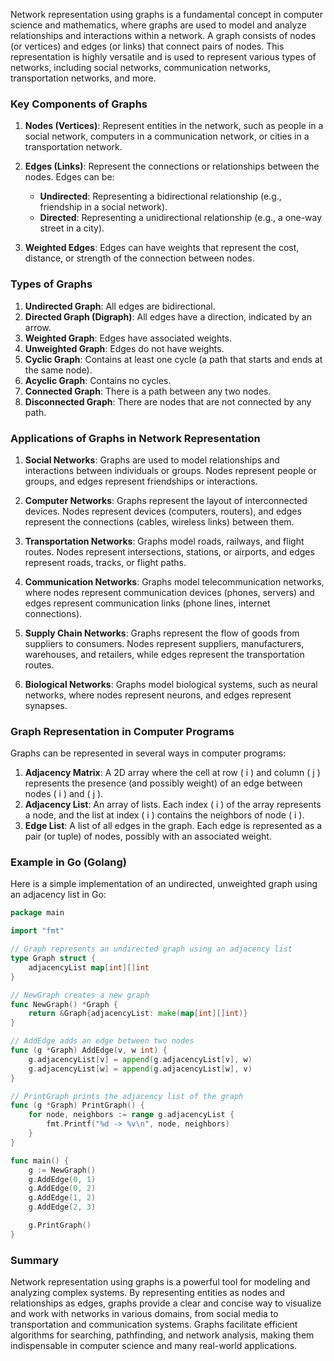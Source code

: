 Network representation using graphs is a fundamental concept in computer science and mathematics, where graphs are used to model and analyze relationships and interactions within a network. A graph consists of nodes (or vertices) and edges (or links) that connect pairs of nodes. This representation is highly versatile and is used to represent various types of networks, including social networks, communication networks, transportation networks, and more.

### Key Components of Graphs

1. **Nodes (Vertices)**: Represent entities in the network, such as people in a social network, computers in a communication network, or cities in a transportation network.

2. **Edges (Links)**: Represent the connections or relationships between the nodes. Edges can be:
   - **Undirected**: Representing a bidirectional relationship (e.g., friendship in a social network).
   - **Directed**: Representing a unidirectional relationship (e.g., a one-way street in a city).

3. **Weighted Edges**: Edges can have weights that represent the cost, distance, or strength of the connection between nodes.

### Types of Graphs

1. **Undirected Graph**: All edges are bidirectional.
2. **Directed Graph (Digraph)**: All edges have a direction, indicated by an arrow.
3. **Weighted Graph**: Edges have associated weights.
4. **Unweighted Graph**: Edges do not have weights.
5. **Cyclic Graph**: Contains at least one cycle (a path that starts and ends at the same node).
6. **Acyclic Graph**: Contains no cycles.
7. **Connected Graph**: There is a path between any two nodes.
8. **Disconnected Graph**: There are nodes that are not connected by any path.

### Applications of Graphs in Network Representation

1. **Social Networks**: Graphs are used to model relationships and interactions between individuals or groups. Nodes represent people or groups, and edges represent friendships or interactions.

2. **Computer Networks**: Graphs represent the layout of interconnected devices. Nodes represent devices (computers, routers), and edges represent the connections (cables, wireless links) between them.

3. **Transportation Networks**: Graphs model roads, railways, and flight routes. Nodes represent intersections, stations, or airports, and edges represent roads, tracks, or flight paths.

4. **Communication Networks**: Graphs model telecommunication networks, where nodes represent communication devices (phones, servers) and edges represent communication links (phone lines, internet connections).

5. **Supply Chain Networks**: Graphs represent the flow of goods from suppliers to consumers. Nodes represent suppliers, manufacturers, warehouses, and retailers, while edges represent the transportation routes.

6. **Biological Networks**: Graphs model biological systems, such as neural networks, where nodes represent neurons, and edges represent synapses.

### Graph Representation in Computer Programs

Graphs can be represented in several ways in computer programs:

1. **Adjacency Matrix**: A 2D array where the cell at row \( i \) and column \( j \) represents the presence (and possibly weight) of an edge between nodes \( i \) and \( j \).
2. **Adjacency List**: An array of lists. Each index \( i \) of the array represents a node, and the list at index \( i \) contains the neighbors of node \( i \).
3. **Edge List**: A list of all edges in the graph. Each edge is represented as a pair (or tuple) of nodes, possibly with an associated weight.

### Example in Go (Golang)

Here is a simple implementation of an undirected, unweighted graph using an adjacency list in Go:

```go
package main

import "fmt"

// Graph represents an undirected graph using an adjacency list
type Graph struct {
	adjacencyList map[int][]int
}

// NewGraph creates a new graph
func NewGraph() *Graph {
	return &Graph{adjacencyList: make(map[int][]int)}
}

// AddEdge adds an edge between two nodes
func (g *Graph) AddEdge(v, w int) {
	g.adjacencyList[v] = append(g.adjacencyList[v], w)
	g.adjacencyList[w] = append(g.adjacencyList[w], v)
}

// PrintGraph prints the adjacency list of the graph
func (g *Graph) PrintGraph() {
	for node, neighbors := range g.adjacencyList {
		fmt.Printf("%d -> %v\n", node, neighbors)
	}
}

func main() {
	g := NewGraph()
	g.AddEdge(0, 1)
	g.AddEdge(0, 2)
	g.AddEdge(1, 2)
	g.AddEdge(2, 3)

	g.PrintGraph()
}
```

### Summary

Network representation using graphs is a powerful tool for modeling and analyzing complex systems. By representing entities as nodes and relationships as edges, graphs provide a clear and concise way to visualize and work with networks in various domains, from social media to transportation and communication systems. Graphs facilitate efficient algorithms for searching, pathfinding, and network analysis, making them indispensable in computer science and many real-world applications.